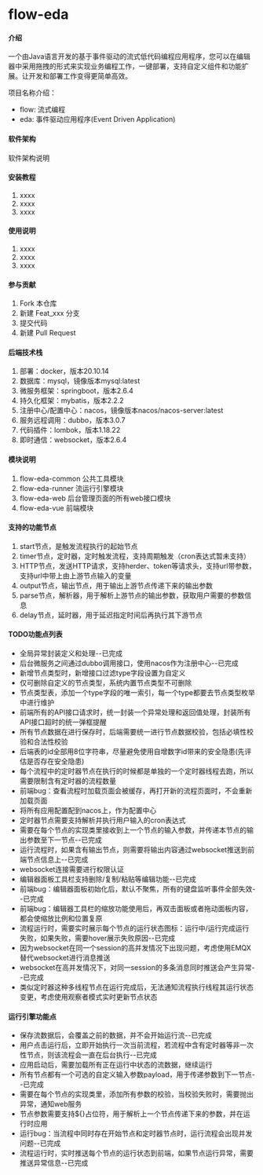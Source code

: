 # flow-eda

#### 介绍
一个由Java语言开发的基于事件驱动的流式低代码编程应用程序，您可以在编辑器中采用拖拽的形式来实现业务编程工作，一键部署，支持自定义组件和功能扩展。让开发和部署工作变得更简单高效。

项目名称介绍：
- flow: 流式编程
- eda: 事件驱动应用程序(Event Driven Application)

#### 软件架构
软件架构说明


#### 安装教程

1.  xxxx
2.  xxxx
3.  xxxx

#### 使用说明

1.  xxxx
2.  xxxx
3.  xxxx

#### 参与贡献

1.  Fork 本仓库
2.  新建 Feat_xxx 分支
3.  提交代码
4.  新建 Pull Request

#### 后端技术栈

1.  部署：docker，版本20.10.14
2.  数据库：mysql，镜像版本mysql:latest
3.  微服务框架：springboot，版本2.6.4
4.  持久化框架：mybatis，版本2.2.2
5.  注册中心/配置中心：nacos，镜像版本nacos/nacos-server:latest
6.  服务远程调用：dubbo，版本3.0.7
7.  代码插件：lombok，版本1.18.22
8.  即时通信：websocket，版本2.6.4

#### 模块说明

1.  flow-eda-common 公共工具模块
2.  flow-eda-runner 流运行引擎模块
3.  flow-eda-web 后台管理页面的所有web接口模块
4.  flow-eda-vue 前端模块

#### 支持的功能节点

1.  start节点，是触发流程执行的起始节点
2.  timer节点，定时器，定时触发流程，支持周期触发（cron表达式暂未支持）
3.  HTTP节点，发送HTTP请求，支持herder、token等请求头，支持url带参数，支持url中带上由上游节点输入的变量
4.  output节点，输出节点，用于输出上游节点传递下来的输出参数
5.  parse节点，解析器，用于解析上游节点的输出参数，获取用户需要的参数信息
6.  delay节点，延时器，用于延迟指定时间后再执行其下游节点

#### TODO功能点列表

- 全局异常封装定义和处理--已完成
- 后台微服务之间通过dubbo调用接口，使用nacos作为注册中心--已完成
- 新增节点类型时，新增接口过滤type字段设置为自定义
- 仅可删除自定义的节点类型，系统内置节点类型不可删除
- 节点类型表，添加一个type字段的唯一索引，每一个type都要去节点类型枚举中进行维护
- 前端所有的API接口请求时，统一封装一个异常处理和返回值处理，封装所有API接口超时的统一弹框提醒
- 所有节点数据在进行保存时，后端需要统一进行节点数据校验，包括必填性校验和合法性校验
- 后端表的id全部用8位字符串，尽量避免使用自增数字id带来的安全隐患(先评估是否存在安全隐患)
- 每个流程中的定时器节点在执行的时候都是单独的一个定时器线程去跑，所以需要限制含有定时器的流程数量
- 前端bug：查看流程时加载页面会被缓存，再打开新的流程页面时，不会重新加载页面
- 将所有应用配置配到nacos上，作为配置中心
- 定时器节点需要支持解析并执行用户输入的cron表达式
- 需要在每个节点的实现类里接收到上一个节点的输入参数，并传递本节点的输出参数至下一节点--已完成
- 运行流程时，如果含有输出节点，则需要将输出内容通过websocket推送到前端节点信息上--已完成
- websocket连接需要进行权限认证
- 编辑器面板工具栏支持删除/复制/粘贴等编辑功能--已完成
- 前端bug：编辑器面板初始化后，默认不聚焦，所有的键盘监听事件全部失效--已完成
- 前端bug：编辑器工具栏的缩放功能使用后，再双击面板或者拖动面板内容，都会使缩放比例和位置复原
- 流程运行时，需要实时展示每个节点的运行状态图标：运行中/运行完成运行失败，如果失败，需要hover展示失败原因--已完成
- 因为websocket在同一个session的高并发情况下出现问题，考虑使用EMQX替代websocket进行消息推送
- websocket在高并发情况下，对同一session的多条消息同时推送会产生异常--已完成
- 类似定时器这种多线程节点在运行完成后，无法通知流程执行线程其运行状态变更，考虑使用观察者模式实时更新节点状态


#### 运行引擎功能点

- 保存流数据后，会覆盖之前的数据，并不会开始运行流--已完成
- 用户点击运行后，立即开始执行一次当前流程，若流程中含有定时器等非一次性节点，则该流程会一直在后台执行--已完成
- 应用启动后，需要加载所有正在运行中状态的流数据，继续运行
- 所有节点都有一个可选的自定义输入参数payload，用于传递参数到下一节点--已完成
- 需要在每个节点的实现类里，添加所有参数的校验，当校验失败时，需要抛出异常，通知web服务
- 节点参数需要支持${}占位符，用于解析上一个节点传递下来的参数，并在运行时应用
- 运行bug：当流程中同时存在开始节点和定时器节点时，运行流程会出现并发问题--已完成
- 流程运行时，实时推送每个节点的运行状态到前端，如果节点运行异常，需要推送异常信息--已完成



